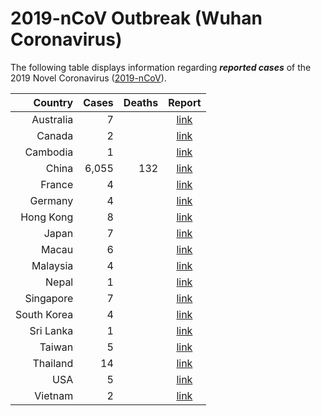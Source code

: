 # 2019-nCoV Outbreak (Wuhan Coronavirus)

The following table displays information regarding **_reported cases_** of the 2019 Novel Coronavirus ([2019-nCoV](https://www.cdc.gov/coronavirus/2019-ncov/index.html)).

| Country     | Cases | Deaths | Report
| ----------: | ----: | -----: | :---------------------------------------------------------: |
| Australia   |     7 |        | [link](https://www.abc.net.au/news/2020-01-29/victoria-confirms-second-case-of-coronavirus/11911076)
| Canada      |     2 |        | [link](https://www.cbc.ca/news/canada/toronto/coronavirus-wuhan-ontario-second-case-1.5441401)
| Cambodia    |     1 |        | [link](https://www.aljazeera.com/news/2020/01/countries-confirmed-cases-coronavirus-200125070959786.html)
| China       | 6,055	|    132 | [link](https://bnonews.com/index.php/2020/01/the-latest-coronavirus-cases/)
| France      |     4 |        | [link](https://bnonews.com/index.php/2020/01/the-latest-coronavirus-cases/)
| Germany     |     4 |        | [link](https://www.n-tv.de/panorama/Bereits-vier-Coronavirus-Faelle-in-Bayern-article21540544.html)
| Hong Kong   |     8 |        | [link](https://www.scmp.com/news/china/society/article/3047716/china-bans-wildlife-trade-killer-wuhan-coronavirus-spreads)
| Japan       |     7 |        | [link](https://bnonews.com/index.php/2020/01/the-latest-coronavirus-cases/)
| Macau       |     6 |        | [link](https://www.macaubusiness.com/sixth-pneumonia-virus-case-confirmed-in-macau/)
| Malaysia    |     4 |        | [link](https://www.thestar.com.my/news/nation/2020/01/26/wuhan-virus-fourth-victim-confirmed-in-malaysia)
| Nepal       |     1 |        | [link](https://www.bbc.com/news/world-asia-china-51259649)
| Singapore   |     7 |        | [link](https://www.straitstimes.com/singapore/wuhan-virus-7-confirmed-cases-in-singapore-no-entry-or-transit-for-new-visitors-with-hubei)
| South Korea |     4 |        | [link](https://www.bbc.com/news/world-asia-china-51259649)
| Sri Lanka   |     1 |        | [link](https://www.ft.com/content/11e019c2-fbdb-3c50-a7fe-d15cec8648c7)
| Taiwan      |     5 |        | [link](https://www.aljazeera.com/news/2020/01/countries-confirmed-cases-coronavirus-200125070959786.html)
| Thailand    |    14 |        | [link](https://www.aljazeera.com/news/2020/01/countries-confirmed-cases-coronavirus-200125070959786.html)
| USA         |     5 |        | [link](https://www.fox29.com/news/arizona-resident-is-5th-confirmed-case-of-coronavirus-in-us)
| Vietnam     |     2 |        | [link](https://www.aljazeera.com/news/2020/01/countries-confirmed-cases-coronavirus-200125070959786.html)
